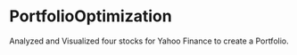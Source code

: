# PortfolioOptimization
Analyzed and Visualized four stocks for Yahoo Finance to create a Portfolio.
